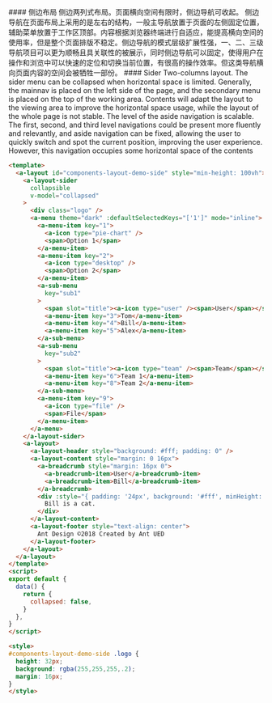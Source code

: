 <cn>
#### 侧边布局
侧边两列式布局。页面横向空间有限时，侧边导航可收起。
侧边导航在页面布局上采用的是左右的结构，一般主导航放置于页面的左侧固定位置，辅助菜单放置于工作区顶部。内容根据浏览器终端进行自适应，能提高横向空间的使用率，但是整个页面排版不稳定。侧边导航的模式层级扩展性强，一、二、三级导航项目可以更为顺畅且具关联性的被展示，同时侧边导航可以固定，使得用户在操作和浏览中可以快速的定位和切换当前位置，有很高的操作效率。但这类导航横向页面内容的空间会被牺牲一部份。
</cn>

<us>
#### Sider
Two-columns layout. The sider menu can be collapsed when horizontal space is limited.
Generally, the mainnav is placed on the left side of the page, and the secondary menu is placed on the top of the working area. Contents will adapt the layout to the viewing area to improve the horizontal space usage, while the layout of the whole page is not stable.
The level of the aside navigation is scalable. The first, second, and third level navigations could be present more fluently and relevantly, and aside navigation can be fixed, allowing the user to quickly switch and spot the current position, improving the user experience. However, this navigation occupies some horizontal space of the contents
</us>

```html
<template>
  <a-layout id="components-layout-demo-side" style="min-height: 100vh">
    <a-layout-sider
      collapsible
      v-model="collapsed"
    >
      <div class="logo" />
      <a-menu theme="dark" :defaultSelectedKeys="['1']" mode="inline">
        <a-menu-item key="1">
          <a-icon type="pie-chart" />
          <span>Option 1</span>
        </a-menu-item>
        <a-menu-item key="2">
          <a-icon type="desktop" />
          <span>Option 2</span>
        </a-menu-item>
        <a-sub-menu
          key="sub1"
        >
          <span slot="title"><a-icon type="user" /><span>User</span></span>
          <a-menu-item key="3">Tom</a-menu-item>
          <a-menu-item key="4">Bill</a-menu-item>
          <a-menu-item key="5">Alex</a-menu-item>
        </a-sub-menu>
        <a-sub-menu
          key="sub2"
        >
          <span slot="title"><a-icon type="team" /><span>Team</span></span>
          <a-menu-item key="6">Team 1</a-menu-item>
          <a-menu-item key="8">Team 2</a-menu-item>
        </a-sub-menu>
        <a-menu-item key="9">
          <a-icon type="file" />
          <span>File</span>
        </a-menu-item>
      </a-menu>
    </a-layout-sider>
    <a-layout>
      <a-layout-header style="background: #fff; padding: 0" />
      <a-layout-content style="margin: 0 16px">
        <a-breadcrumb style="margin: 16px 0">
          <a-breadcrumb-item>User</a-breadcrumb-item>
          <a-breadcrumb-item>Bill</a-breadcrumb-item>
        </a-breadcrumb>
        <div :style="{ padding: '24px', background: '#fff', minHeight: '360px' }">
          Bill is a cat.
        </div>
      </a-layout-content>
      <a-layout-footer style="text-align: center">
        Ant Design ©2018 Created by Ant UED
      </a-layout-footer>
    </a-layout>
  </a-layout>
</template>
<script>
export default {
  data() {
    return {
      collapsed: false,
    }
  },
}
</script>

<style>
#components-layout-demo-side .logo {
  height: 32px;
  background: rgba(255,255,255,.2);
  margin: 16px;
}
</style>
```
